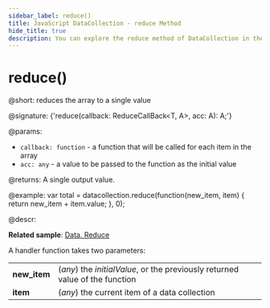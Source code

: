 ```yaml
---
sidebar_label: reduce()
title: JavaScript DataCollection - reduce Method 
hide_title: true
description: You can explore the reduce method of DataCollection in the documentation of the DHTMLX JavaScript UI library. Browse developer guides and API reference, try out code examples and live demos, and download a free 30-day evaluation version of DHTMLX Suite 7.
---
```

 
# reduce()

@short: reduces the array to a single value

@signature: {'reduce<A>(callback: ReduceCallBack<T, A>, acc: A): A;'}

@params:

- `callback: function` - a function that will be called for each item in the array
- `acc: any` - a value to be passed to the function as the initial value

@returns:
A single output value.

@example:
var total = datacollection.reduce(function(new_item, item) {
    return new_item + item.value;
}, 0);

@descr:

**Related sample**: [Data. Reduce](https://snippet.dhtmlx.com/pv7hewc7)

A handler function takes two parameters:

<table>
	<tbody>
        <tr>
			<td><b>new_item</b></td>
			<td>(<i>any</i>) the <i>initialValue</i>, or the previously returned value of the function</td>
		</tr>
        <tr>
			<td><b>item</b></td>
			<td>(<i>any</i>) the current item of a data collection</td>
		</tr>
    </tbody>
</table>
